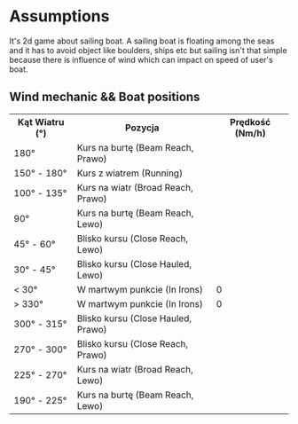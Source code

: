 # Assumptions
It's 2d game about sailing boat.
A sailing boat is floating among the seas and it has to avoid object like boulders, ships etc but sailing isn't that simple because there is influence of wind which can impact on speed of user's boat.
## Wind mechanic && Boat positions
<table>
  <tr>
    <th>Kąt Wiatru (°)</th>
    <th>Pozycja</th>
    <th>Prędkość (Nm/h)</th>
  </tr>
  <tr>
    <td>180°</td>
    <td>Kurs na burtę (Beam Reach, Prawo)</td>
    <td></td>
  </tr>
  <tr>
    <td>150° - 180°</td>
    <td>Kurs z wiatrem (Running)</td>
    <td></td>
  </tr>
  <tr>
    <td>100° - 135°</td>
    <td>Kurs na wiatr (Broad Reach, Prawo)</td>
    <td></td>
  </tr>
  <tr>
    <td>90°</td>
    <td>Kurs na burtę (Beam Reach, Lewo)</td>
    <td></td>
  </tr>
  <tr>
    <td>45° - 60°</td>
    <td>Blisko kursu (Close Reach, Lewo)</td>
    <td></td>
  </tr>
  <tr>
    <td>30° - 45°</td>
    <td>Blisko kursu (Close Hauled, Lewo)</td>
    <td></td>
  </tr>
  <tr>
    <td>&lt; 30°</td>
    <td>W martwym punkcie (In Irons)</td>
    <td>0</td>
  </tr>
  <tr>
    <td>&gt; 330°</td>
    <td>W martwym punkcie (In Irons)</td>
    <td>0</td>
  </tr>
  <tr>
    <td>300° - 315°</td>
    <td>Blisko kursu (Close Hauled, Prawo)</td>
    <td></td>
  </tr>
  <tr>
    <td>270° - 300°</td>
    <td>Blisko kursu (Close Reach, Prawo)</td>
    <td></td>
  </tr>
  <tr>
    <td>225° - 270°</td>
    <td>Kurs na wiatr (Broad Reach, Lewo)</td>
    <td></td>
  </tr>
  <tr>
    <td>190° - 225°</td>
    <td>Kurs na burtę (Beam Reach, Lewo)</td>
    <td></td>
  </tr>
</table>


